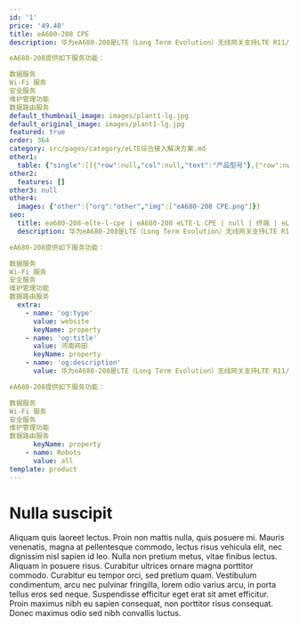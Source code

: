 ```yaml
---
id: '1'
price: '49.40'
title: eA680-208 CPE
description: 华为eA680-208是LTE（Long Term Evolution）无线网关支持LTE R11/R12标准，支持有线和无线网络接入，承担LTE无线广域网数据、本地有线或无线局域网数据之间的转换任务，具备回传功能，可独立使用，支持室外部署。

eA680-208提供如下服务功能：

数据服务
Wi-Fi 服务
安全服务
维护管理功能
数据路由服务
default_thumbnail_image: images/plant1-lg.jpg
default_original_image: images/plant1-lg.jpg
featured: true
order: 364
category: src/pages/category/eLTE综合接入解决方案.md
other1: 
  table: {"single":[[{"row":null,"col":null,"text":"产品型号"},{"row":null,"col":null,"text":"eA680-208 CPE"}],[{"row":null,"col":null,"text":"工作频段"},{"row":null,"col":null,"text":"814 MHz to 849 MHz (Band 26 UL)\n859 MHz to 894 MHz (Band 26 DL)\n703 MHz to 784 MHz (Band 28 UL)\n758 MHz to 803 MHz (Band 28 DL)\n452.5 MHz to 457.5 MHz (Band 31 UL)\n462.5 MHz to 467.5 MHz (Band 31 DL)"}],[{"row":null,"col":null,"text":"WLAN"},{"row":null,"col":null,"text":"2.4 GHz ~ 2.4835 GHz"}],[{"row":null,"col":null,"text":"外部接口"},{"row":null,"col":null,"text":"1 USB接口：用于本地维护\n1路千兆网口"}],[{"row":null,"col":null,"text":"指示灯"},{"row":null,"col":null,"text":"一个电源状态指示灯\n一个硬件加热功能指示灯\n一个信号强度指示灯\n一个LTE状态指示灯"}],[{"row":null,"col":null,"text":"功耗"},{"row":null,"col":null,"text":"加热器工作时 < 25W\n加热器关闭时 < 12W"}],[{"row":null,"col":null,"text":"电源"},{"row":null,"col":null,"text":"POE供电，满足IEEE802.3at标准\nPOE适配器：输入交流100V～240V，输出直流54V/650mA"}],[{"row":null,"col":null,"text":"尺寸"},{"row":null,"col":null,"text":"205 mm x 205 mm x 68 mm（不含网口接头，不含安装附件）"}],[{"row":null,"col":null,"text":"重量"},{"row":null,"col":null,"text":"约3kg（不含电源适配器）"}],[{"row":null,"col":null,"text":"保护等级"},{"row":null,"col":null,"text":"IP67"}]]}
other2:
  features: []
other3: null
other4:
  images: {"other":{"org":"other","img":["eA680-208 CPE.png"]}}
seo:
  title: ea680-208-elte-l-cpe | eA680-208 eLTE-L CPE | null | 终端 | eLTE综合接入解决方案 | 企业无线
  description: 华为eA680-208是LTE（Long Term Evolution）无线网关支持LTE R11/R12标准，支持有线和无线网络接入，承担LTE无线广域网数据、本地有线或无线局域网数据之间的转换任务，具备回传功能，可独立使用，支持室外部署。

eA680-208提供如下服务功能：

数据服务
Wi-Fi 服务
安全服务
维护管理功能
数据路由服务
  extra:
    - name: 'og:type'
      value: website
      keyName: property
    - name: 'og:title'
      value: 河南网田
      keyName: property
    - name: 'og:description'
      value: 华为eA680-208是LTE（Long Term Evolution）无线网关支持LTE R11/R12标准，支持有线和无线网络接入，承担LTE无线广域网数据、本地有线或无线局域网数据之间的转换任务，具备回传功能，可独立使用，支持室外部署。

eA680-208提供如下服务功能：

数据服务
Wi-Fi 服务
安全服务
维护管理功能
数据路由服务
      keyName: property
    - name: Robots
      value: all
template: product
---
```


# Nulla suscipit

Aliquam quis laoreet lectus. Proin non mattis nulla, quis posuere mi. Mauris venenatis, magna at pellentesque commodo, lectus risus vehicula elit, nec dignissim nisl sapien id leo. Nulla non pretium metus, vitae finibus lectus. Aliquam in posuere risus. Curabitur ultrices ornare magna porttitor commodo. Curabitur eu tempor orci, sed pretium quam. Vestibulum condimentum, arcu nec pulvinar fringilla, lorem odio varius arcu, in porta tellus eros sed neque. Suspendisse efficitur eget erat sit amet efficitur. Proin maximus nibh eu sapien consequat, non porttitor risus consequat. Donec maximus odio sed nibh convallis luctus.